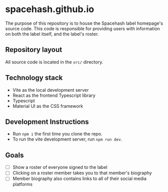 # spacehash.github.io

The purpose of this repository is to house the Spacehash label homepage's source code. This code is responsible for providing users with information on both the label itself, and the label's roster. 

## Repository layout

All source code is located in the `src/` directory. 

## Technology stack

* Vite as the local development server
* React as the frontend Typescript library
* Typescript 
* Material UI as the CSS framework

## Development Instructions

* Run `npm i` the first time you clone the repo.
* To run the vite development server, run `npm run dev`. 

## Goals

- [ ] Show a roster of everyone signed to the label
- [ ] Clicking on a roster member takes you to that member's biography
- [ ] Member biography also contains links to all of their social media platforms